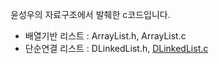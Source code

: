 윤성우의 자료구조에서 발췌한 c코드입니다.

* 배열기반 리스트 : ArrayList.h, ArrayList.c
* 단순연결 리스트 : DLinkedList.h, [DLinkedList.c](https://github.com/YouAndMeToo3323/TIL/blob/main/%EC%9E%90%EB%A3%8C%EA%B5%AC%EC%A1%B0/learn/references/DLinkedList.c)

